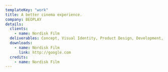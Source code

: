 ```yaml
---
templateKey: "work"
title: A better cinema experience.
company: BEOPLAY
details:
  clients:
    - name: Nordisk Film
  deliverables: Concept, Visual Identity, Product Design, Development, Backend Development.
  downloads:
    - name: Nordisk Film
      link: http://google.com
  credits:
    - name: Nordisk Film
---
```

